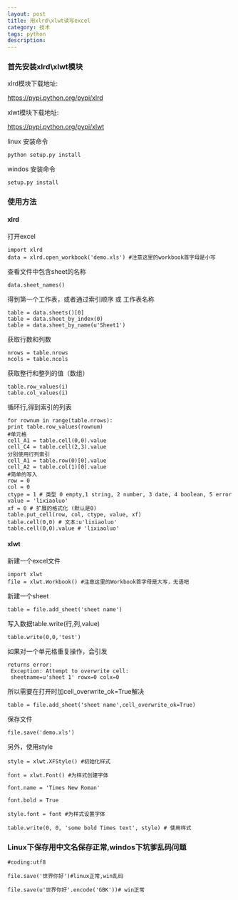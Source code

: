 ```yaml
---
layout: post
title: 用xlrd\xlwt读写excel
category: 技术
tags: python
description:
---
```


### 首先安装xlrd\xlwt模块

xlrd模块下载地址:

https://pypi.python.org/pypi/xlrd

xlwt模块下载地址:

https://pypi.python.org/pypi/xlwt

linux 安装命令 

```
python setup.py install
```

windos 安装命令

```
setup.py install
```
 

### 使用方法

#### xlrd
打开excel

```
import xlrd
data = xlrd.open_workbook('demo.xls') #注意这里的workbook首字母是小写
```

查看文件中包含sheet的名称

```
data.sheet_names()
```

得到第一个工作表，或者通过索引顺序 或 工作表名称

```
table = data.sheets()[0]
table = data.sheet_by_index(0)
table = data.sheet_by_name(u'Sheet1')
```

获取行数和列数

```
nrows = table.nrows
ncols = table.ncols
```

获取整行和整列的值（数组）

```
table.row_values(i)
table.col_values(i)
```

循环行,得到索引的列表

```
for rownum in range(table.nrows):
print table.row_values(rownum)
#单元格
cell_A1 = table.cell(0,0).value
cell_C4 = table.cell(2,3).value
分别使用行列索引
cell_A1 = table.row(0)[0].value
cell_A2 = table.col(1)[0].value
#简单的写入
row = 0
col = 0
ctype = 1 # 类型 0 empty,1 string, 2 number, 3 date, 4 boolean, 5 error
value = 'lixiaoluo'
xf = 0 # 扩展的格式化 (默认是0)
table.put_cell(row, col, ctype, value, xf)
table.cell(0,0) # 文本:u'lixiaoluo'
table.cell(0,0).value # 'lixiaoluo'
```

#### xlwt

新建一个excel文件

```
import xlwt
file = xlwt.Workbook() #注意这里的Workbook首字母是大写，无语吧
```

新建一个sheet

```
table = file.add_sheet('sheet name')
```

写入数据table.write(行,列,value)

```
table.write(0,0,'test')
```

如果对一个单元格重复操作，会引发

```
returns error:
 Exception: Attempt to overwrite cell:
 sheetname=u'sheet 1' rowx=0 colx=0
```
 
所以需要在打开时加cell_overwrite_ok=True解决

```
table = file.add_sheet('sheet name',cell_overwrite_ok=True)
```

保存文件

```
file.save('demo.xls')
```

另外，使用style

```
style = xlwt.XFStyle() #初始化样式

font = xlwt.Font() #为样式创建字体

font.name = 'Times New Roman'

font.bold = True

style.font = font #为样式设置字体

table.write(0, 0, 'some bold Times text', style) # 使用样式
```
 

### Linux下保存用中文名保存正常,windos下坑爹乱码问题

```
#coding:utf8

file.save('世界你好')#linux正常,win乱码

file.save(u'世界你好'.encode('GBK'))# win正常
```
